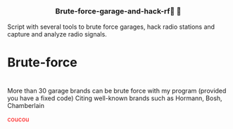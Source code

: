 # <h3 height="40" align="center">Brute-force-garage-and-hack-rf🏡 📡</h3>
Script with several tools to brute force garages, hack radio stations and capture and analyze radio signals.

# Brute-force
# 
More than 30 garage brands can be brute force with my program (provided you have a fixed code)
Citing well-known brands such as Hormann, Bosh, Chamberlain
<p style="color: red;">coucou</p>


